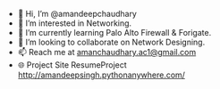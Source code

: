 - 👋 Hi, I’m @amandeepchaudhary
- 👀 I’m interested in Networking.
- 🌱 I’m currently learning Palo Alto Firewall & Forigate.
- 💞️ I’m looking to collaborate on Network Designing.
- 📫 Reach me at amanchaudhary.ac1@gmail.com 
- 🌐 Project Site ResumeProject http://amandeepsingh.pythonanywhere.com/

<!---
amandeepchaudhary/amandeepchaudhary is a ✨ special ✨ repository because its `README.md` (this file) appears on your GitHub profile.
You can click the Preview link to take a look at your changes.
--->

